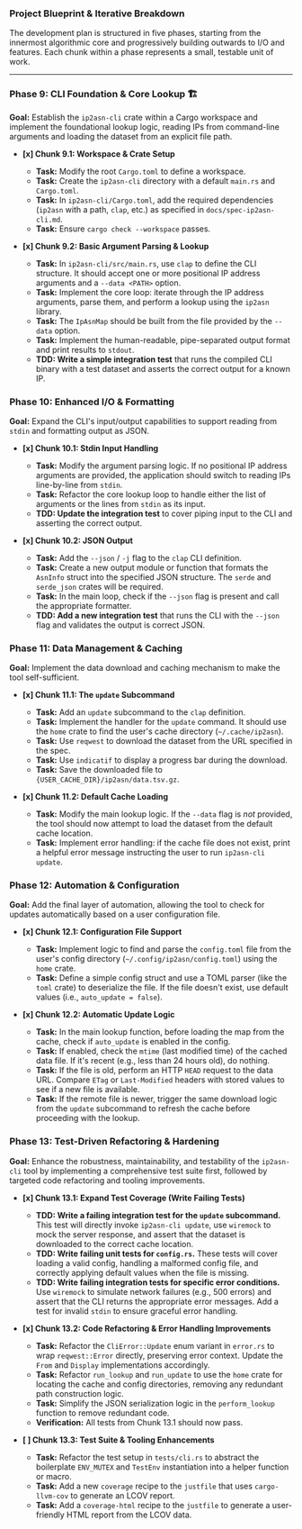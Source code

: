 ### Project Blueprint & Iterative Breakdown

The development plan is structured in five phases, starting from the innermost
algorithmic core and progressively building outwards to I/O and features. Each
chunk within a phase represents a small, testable unit of work.

---

### **Phase 9: CLI Foundation & Core Lookup** 🏗️

**Goal:** Establish the `ip2asn-cli` crate within a Cargo workspace and implement the foundational lookup logic, reading IPs from command-line arguments and loading the dataset from an explicit file path.

*   **[x] Chunk 9.1: Workspace & Crate Setup**
    *   **Task:** Modify the root `Cargo.toml` to define a workspace.
    *   **Task:** Create the `ip2asn-cli` directory with a default `main.rs` and `Cargo.toml`.
    *   **Task:** In `ip2asn-cli/Cargo.toml`, add the required dependencies (`ip2asn` with a path, `clap`, etc.) as specified in `docs/spec-ip2asn-cli.md`.
    *   **Task:** Ensure `cargo check --workspace` passes.

*   **[x] Chunk 9.2: Basic Argument Parsing & Lookup**
    *   **Task:** In `ip2asn-cli/src/main.rs`, use `clap` to define the CLI structure. It should accept one or more positional IP address arguments and a `--data <PATH>` option.
    *   **Task:** Implement the core loop: iterate through the IP address arguments, parse them, and perform a lookup using the `ip2asn` library.
    *   **Task:** The `IpAsnMap` should be built from the file provided by the `--data` option.
    *   **Task:** Implement the human-readable, pipe-separated output format and print results to `stdout`.
    *   **TDD: Write a simple integration test** that runs the compiled CLI binary with a test dataset and asserts the correct output for a known IP.

### **Phase 10: Enhanced I/O & Formatting**

**Goal:** Expand the CLI's input/output capabilities to support reading from `stdin` and formatting output as JSON.

*   **[x] Chunk 10.1: Stdin Input Handling**
    *   **Task:** Modify the argument parsing logic. If no positional IP address arguments are provided, the application should switch to reading IPs line-by-line from `stdin`.
    *   **Task:** Refactor the core lookup loop to handle either the list of arguments or the lines from `stdin` as its input.
    *   **TDD: Update the integration test** to cover piping input to the CLI and asserting the correct output.

*   **[x] Chunk 10.2: JSON Output**
    *   **Task:** Add the `--json` / `-j` flag to the `clap` CLI definition.
    *   **Task:** Create a new output module or function that formats the `AsnInfo` struct into the specified JSON structure. The `serde` and `serde_json` crates will be required.
    *   **Task:** In the main loop, check if the `--json` flag is present and call the appropriate formatter.
    *   **TDD: Add a new integration test** that runs the CLI with the `--json` flag and validates the output is correct JSON.

### **Phase 11: Data Management & Caching**

**Goal:** Implement the data download and caching mechanism to make the tool self-sufficient.

*   **[x] Chunk 11.1: The `update` Subcommand**
    *   **Task:** Add an `update` subcommand to the `clap` definition.
    *   **Task:** Implement the handler for the `update` command. It should use the `home` crate to find the user's cache directory (`~/.cache/ip2asn`).
    *   **Task:** Use `reqwest` to download the dataset from the URL specified in the spec.
    *   **Task:** Use `indicatif` to display a progress bar during the download.
    *   **Task:** Save the downloaded file to `{USER_CACHE_DIR}/ip2asn/data.tsv.gz`.

*   **[x] Chunk 11.2: Default Cache Loading**
    *   **Task:** Modify the main lookup logic. If the `--data` flag is *not* provided, the tool should now attempt to load the dataset from the default cache location.
    *   **Task:** Implement error handling: if the cache file does not exist, print a helpful error message instructing the user to run `ip2asn-cli update`.

### **Phase 12: Automation & Configuration**

**Goal:** Add the final layer of automation, allowing the tool to check for updates automatically based on a user configuration file.

*   **[x] Chunk 12.1: Configuration File Support**
    *   **Task:** Implement logic to find and parse the `config.toml` file from the user's config directory (`~/.config/ip2asn/config.toml`) using the `home` crate.
    *   **Task:** Define a simple config struct and use a TOML parser (like the `toml` crate) to deserialize the file. If the file doesn't exist, use default values (i.e., `auto_update = false`).

*   **[x] Chunk 12.2: Automatic Update Logic**
    *   **Task:** In the main lookup function, before loading the map from the cache, check if `auto_update` is enabled in the config.
    *   **Task:** If enabled, check the `mtime` (last modified time) of the cached data file. If it's recent (e.g., less than 24 hours old), do nothing.
    *   **Task:** If the file is old, perform an HTTP `HEAD` request to the data URL. Compare `ETag` or `Last-Modified` headers with stored values to see if a new file is available.
    *   **Task:** If the remote file is newer, trigger the same download logic from the `update` subcommand to refresh the cache before proceeding with the lookup.

### **Phase 13: Test-Driven Refactoring & Hardening**

**Goal:** Enhance the robustness, maintainability, and testability of the `ip2asn-cli` tool by implementing a comprehensive test suite first, followed by targeted code refactoring and tooling improvements.

*   **[x] Chunk 13.1: Expand Test Coverage (Write Failing Tests)**
    *   **TDD: Write a failing integration test for the `update` subcommand.** This test will directly invoke `ip2asn-cli update`, use `wiremock` to mock the server response, and assert that the dataset is downloaded to the correct cache location.
    *   **TDD: Write failing unit tests for `config.rs`.** These tests will cover loading a valid config, handling a malformed config file, and correctly applying default values when the file is missing.
    *   **TDD: Write failing integration tests for specific error conditions.** Use `wiremock` to simulate network failures (e.g., 500 errors) and assert that the CLI returns the appropriate error messages. Add a test for invalid `stdin` to ensure graceful error handling.

*   **[x] Chunk 13.2: Code Refactoring & Error Handling Improvements**
    *   **Task:** Refactor the `CliError::Update` enum variant in `error.rs` to wrap `reqwest::Error` directly, preserving error context. Update the `From` and `Display` implementations accordingly.
    *   **Task:** Refactor `run_lookup` and `run_update` to use the `home` crate for locating the cache and config directories, removing any redundant path construction logic.
    *   **Task:** Simplify the JSON serialization logic in the `perform_lookup` function to remove redundant code.
    *   **Verification:** All tests from Chunk 13.1 should now pass.

*   **[ ] Chunk 13.3: Test Suite & Tooling Enhancements**
    *   **Task:** Refactor the test setup in `tests/cli.rs` to abstract the boilerplate `ENV_MUTEX` and `TestEnv` instantiation into a helper function or macro.
    *   **Task:** Add a new `coverage` recipe to the `justfile` that uses `cargo-llvm-cov` to generate an LCOV report.
    *   **Task:** Add a `coverage-html` recipe to the `justfile` to generate a user-friendly HTML report from the LCOV data.
